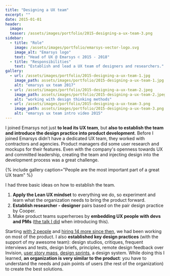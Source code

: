 ```yaml
---
title: "Designing a UX team"
excerpt: ""
date: 2015-01-01
header:
  image:
  teaser: /assets/images/portfolio/2015-designing-a-ux-team-3.png
sidebar:
  - title: "Role"
    image: /assets/images/portfolio/emarsys-vector-logo.svg
    image_alt: "Emarsys logo"
    text: "Head of UX @ Emarsys ⊂ 2015 - 2018"
  - title: "Responsibilities"
    text: "Establish and lead a UX team of designers and researchers."
gallery:
  - url: /assets/images/portfolio/2015-designing-a-ux-team-1.jpg
    image_path: assets/images/portfolio/2015-designing-a-ux-team-1.jpg
    alt: "emarsys ux team 2017"
  - url: /assets/images/portfolio/2015-designing-a-ux-team-2.jpeg
    image_path: assets/images/portfolio/2015-designing-a-ux-team-2.jpeg
    alt: "working with design thinking methods"
  - url: /assets/images/portfolio/2015-designing-a-ux-team-3.png
    image_path: assets/images/portfolio/2015-designing-a-ux-team-3.png
    alt: "emarsys ux team intro video 2015"
---
```


I joined Emarsys not just **to lead its UX team**, but **also to establish the team and introduce the design practice into product development**. Before I joined Emarsys didn’t have a dedicated UX team, they worked with contractors and agencies. Product managers did some user research and mockups for their features. Even with the company's openness towards UX and committed leadership, creating the team and injecting design into the development process was a great challenge.

{% include gallery caption="People are the most important part of a great UX team" %}

I had three basic ideas on how to establish the team.

1. **Apply the Lean UX mindset** to everything we do, so experiment and learn what the organization needs to bring the product forward.
2. **Establish researcher - designer** pairs based on the pair design practice by Cooper.
3. Make product teams superheroes by **embedding UX people with devs and PMs** ([the talk I did](https://prezi.com/rit0h4vvzql8/lean-ux-in-product-teams/) when introducing this).

Starting [with 2 people](https://www.youtube.com/watch?v=sG8FBnwci7k) and [hiring 14 more since then](https://blog.craftlab.hu/hiring-ux-people-at-emarsys-e12f5bfdd5fb), we had been working on most of the product. I also **established key design practices** (with the support of my awesome team): design studios, critiques, frequent interviews and tests, design briefs, principles, remote design feedback over Invision, [user story maps](https://blog.craftlab.hu/drawing-houses-fb6893facfbe), [design sprints](https://medium.com/emarsys-design/running-the-design-sprint-at-emarsys-4b40a4cecc47), a design system. While doing this I learned, **an organization is very similar to the product**: you have to understand the needs and pain points of users (the rest of the organization) to create the best solutions.
